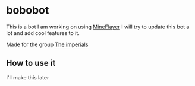 # bobobot
This is a bot I am working on using [MineFlayer](https://github.com/PrismarineJS/mineflayer/tree/master/) I will try to update this bot a lot and add cool features to it.

Made for the group [The imperials](https://discord.gg/tYMF7Rb5JY)

## How to use it
I'll make this later 
